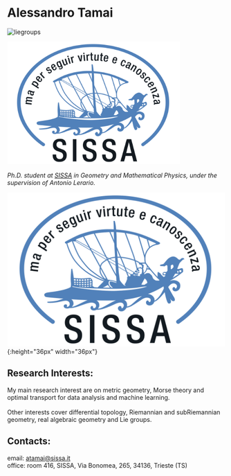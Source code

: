 
# Alessandro Tamai

![liegroups](/docs/assets/images/lie_groups.png)

<img src="https://github.com/aleetamai/aleetamai.github.io/blob/main/docs/assets/images/sissalogo.png" width="400" />




​_Ph.D. student at [SISSA](https://www.sissa.it) in Geometry and Mathematical Physics, 
under the supervision of Antonio Lerario._

![logo](/docs/assets/images/sissalogo.png){:height="36px" width="36px"}

## Research Interests:

My main research interest are on metric geometry, Morse theory and optimal transport for data analysis and machine learning.
\
\
Other interests cover differential topology, Riemannian and subRiemannian geometry, real algebraic geometry and Lie groups.



## Contacts:

email:  atamai@sissa.it
\
office: room 416, SISSA, Via Bonomea, 265, 34136, Trieste (TS)


